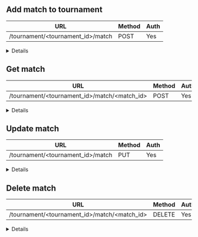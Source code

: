 ## Add match to tournament

| URL                               | Method | Auth |
|-----------------------------------|--------|------|
| /tournament/<tournament_id>/match | POST   | Yes  |

<details>

### Request

```json
{
    "winner_id": "c53ce3d0-4028-40ff-9b42-66bec280b301",
    "loser_id": "f072dfbe-0efe-44a8-866d-a5cd6b5cc1a3",
    "score": [
      "6-1",
      "2-6",
      "7-6"
    ]
}
```

| Header | Example      | Description             |
|--------|--------------|-------------------------|
| Cookie | session=1234 | Player or Admin Session |

### Success Response

**Code** : `200`

```json
{
    "id": "cf1c2b8f-bede-41d0-8ac4-1a81e6b2147f",
    "winner_id": "c53ce3d0-4028-40ff-9b42-66bec280b301",
    "loser_id": "f072dfbe-0efe-44a8-866d-a5cd6b5cc1a3",
    "score": [
      "6-1",
      "2-6",
      "7-6"
    ]
}
```

### Error Response

**Code** : `401`

```json
{
    "error_code": "UNAUTHORIZED",
    "message": "Unable to restore the session"
}
```

**Code** : `400`

```json
{
    "error_code": "INVALID_X", // Missing mandatory field
    "message": "X was null or empty"
}
```

</details>

## Get match

| URL                                          | Method | Auth |
|----------------------------------------------|--------|------|
| /tournament/<tournament_id>/match/<match_id> | POST   | Yes  |

<details>

### Request

| Header | Example      | Description             |
|--------|--------------|-------------------------|
| Cookie | session=1234 | Player or Admin Session |

### Success Response

**Code** : `200`

```json
{
    "id": "cf1c2b8f-bede-41d0-8ac4-1a81e6b2147f",
    "winner_id": "c53ce3d0-4028-40ff-9b42-66bec280b301",
    "loser_id": "f072dfbe-0efe-44a8-866d-a5cd6b5cc1a3",
    "score": [
      "6-1",
      "2-6",
      "7-6"
    ]
}
```

### Error Response

**Code** : `401`

```json
{
    "error_code": "UNAUTHORIZED",
    "message": "Unable to restore the session"
}
```

**Code** : `400`

```json
{
    "error_code": "NOT_FOUND",
    "message": "Match with ID <id> was not found in the tournament"
}
```

</details>

## Update match

| URL                               | Method | Auth |
|-----------------------------------|--------|------|
| /tournament/<tournament_id>/match | PUT    | Yes  |

<details>

### Request

```json
{
    "id": "cf1c2b8f-bede-41d0-8ac4-1a81e6b2147f",
    "winner_id": "c53ce3d0-4028-40ff-9b42-66bec280b301",
    "loser_id": "f072dfbe-0efe-44a8-866d-a5cd6b5cc1a3",
    "score": [
      "6-1",
      "2-6",
      "7-6"
    ]
}
```

| Header | Example      | Description             |
|--------|--------------|-------------------------|
| Cookie | session=1234 | Player or Admin Session |

### Success Response

**Code** : `200`

```json
{
    "id": "cf1c2b8f-bede-41d0-8ac4-1a81e6b2147f",
    "winner_id": "c53ce3d0-4028-40ff-9b42-66bec280b301",
    "loser_id": "f072dfbe-0efe-44a8-866d-a5cd6b5cc1a3",
    "score": [
      "6-1",
      "2-6",
      "7-6"
    ]
}
```

### Error Response

**Code** : `401`

```json
{
    "error_code": "UNAUTHORIZED",
    "message": "Unable to restore the session"
}
```

**Code** : `401`

```json
{
    "error_code": "UNAUTHORIZED",
    "message": "You don't have permissions to perform this action"
}
```

**Code** : `400`

```json
{
    "error_code": "INVALID_X", // Missing mandatory field
    "message": "X was null or empty"
}
```

**Code** : `400`

```json
{
    "error_code": "INVALID_X",
    "message": "The winner_id | loser_id cannot be modified"
}
```

</details>

## Delete match

| URL                                          | Method | Auth |
|----------------------------------------------|--------|------|
| /tournament/<tournament_id>/match/<match_id> | DELETE | Yes  |

<details>

### Request

| Header | Example      | Description             |
|--------|--------------|-------------------------|
| Cookie | session=1234 | Player or Admin Session |

### Success Response

**Code** : `202`

### Error Response

**Code** : `401`

```json
{
    "error_code": "UNAUTHORIZED",
    "message": "Unable to restore the session"
}
```

**Code** : `401`

```json
{
    "error_code": "UNAUTHORIZED",
    "message": "You don't have permissions to perform this action"
}
```

**Code** : `404`

```json
{
    "error_code": "NOT_FOUND",
    "message": "The match with ID <id> was not found in the tournament"
}
```

</details>